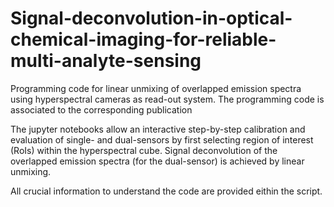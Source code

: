 # Signal-deconvolution-in-optical-chemical-imaging-for-reliable-multi-analyte-sensing
Programming code for linear unmixing of overlapped emission spectra using hyperspectral cameras as read-out system. 
The programming code is associated to the corresponding publication


The jupyter notebooks allow an interactive step-by-step calibration and evaluation of single- and dual-sensors by first selecting region of interest (RoIs) within the 
hyperspectral cube. 
Signal deconvolution of the overlapped emission spectra (for the dual-sensor) is achieved by linear unmixing. 

All crucial information to understand the code are provided eithin the script. 

